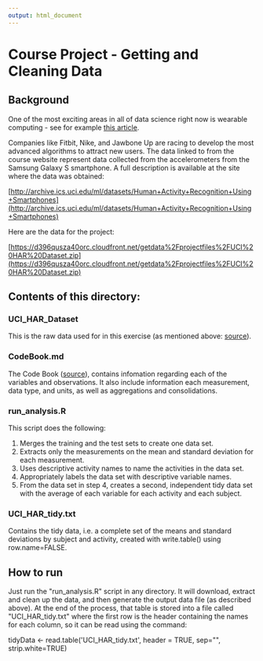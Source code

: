 ```yaml
---
output: html_document
---
```

# Course Project - Getting and Cleaning Data

## Background

One of the most exciting areas in all of data science right now is wearable computing - see for example 
[this article](http://archive.ics.uci.edu/ml/datasets/Human+Activity+Recognition+Using+Smartphones). 

Companies like Fitbit, Nike, and Jawbone Up are racing to develop the most advanced algorithms to attract new users. The data linked to from the course website represent data collected from the accelerometers from the Samsung Galaxy S smartphone. A full description is available at the site where the data was obtained:

[http://archive.ics.uci.edu/ml/datasets/Human+Activity+Recognition+Using+Smartphones](http://archive.ics.uci.edu/ml/datasets/Human+Activity+Recognition+Using+Smartphones)

Here are the data for the project:

[https://d396qusza40orc.cloudfront.net/getdata%2Fprojectfiles%2FUCI%20HAR%20Dataset.zip](https://d396qusza40orc.cloudfront.net/getdata%2Fprojectfiles%2FUCI%20HAR%20Dataset.zip)

## Contents of this directory:

### UCI_HAR_Dataset
   This is the raw data used for in this exercise (as mentioned above: [source](https://d396qusza40orc.cloudfront.net/getdata%2Fprojectfiles%2FUCI%20HAR%20Dataset.zip)).
   
### CodeBook.md
   The Code Book ([source](https://github.com/halbut/Getting_and_Cleaning_Data/blob/master/Codebook.md)), contains infomation regarding each of the variables and observations. It also include information each measurement, data type, and units, as well as aggregations and consolidations.
   
### run_analysis.R

This script does the following:  

1. Merges the training and the test sets to create one data set.  
2. Extracts only the measurements on the mean and standard deviation for each measurement.  
3. Uses descriptive activity names to name the activities in the data set.  
4. Appropriately labels the data set with descriptive variable names.  
5. From the data set in step 4, creates a second, independent tidy data set with the average of each variable for each activity and each subject.  

### UCI_HAR_tidy.txt
   Contains the tidy data, i.e. a complete set of the means and standard deviations by subject and activity, created with write.table() using row.name=FALSE.


## How to run
  Just run the "run_analysis.R" script in any directory. It will download, extract and clean up the data, and then generate the output data file (as described above).  At the end of the process, that table is stored into a file called "UCI_HAR_tidy.txt" where the first row is the header containing the names for each column, so it can be read using the command:

tidyData <- read.table('UCI_HAR_tidy.txt', header = TRUE, sep="", strip.white=TRUE)

